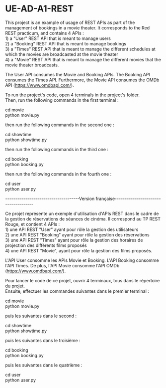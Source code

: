 # UE-AD-A1-REST

This project is an example of usage of REST APIs as part of the management of bookings in a movie theater. It corresponds to the Red REST practicum, and contains 4 APIs : <br>1) a  "User" REST API that is meant to manage users
<br>2) a "Booking" REST API that is meant to manage bookings
<br>3) a "Times" REST API that is meant to manage the different schedules at which the movies are broadcasted at the movie theater
<br>4) a "Movie" REST API that is meant to manage the different movies that the movie theater broadcasts.

The User API consumes the Movie and Booking APIs. The Booking API consumes the Times API. Furthermore, the Movie API consumes the OMDb API (https://www.omdbapi.com/).

To run the project's code, open 4 terminals in the project's folder.
<br>Then, run the following commands in the first terminal :

cd movie<br>
python movie.py

then run the following commands in the second one :

cd showtime<br>
python showtime.py

then run the following commands in the third one :

cd booking<br>
python booking.py

then run the following commands in the fourth one :

cd user<br>
python user.py

-------------------------------------Version française-------------------------------------

Ce projet représente un exemple d'utilisation d'APIs REST dans le cadre de la gestion de réservations de séances de cinéma. Il correspond au TP REST Rouge, et contient 4 APIs :
<br>1) une API REST "User" ayant pour rôle la gestion des utilisateurs
<br>2) une API REST "Booking" ayant pour rôle la gestion des réservations
<br>3) une API REST "Times" ayant pour rôle la gestion des horaires de projection des différents films proposés
<br>4) une API REST "Movie", ayant pour rôle la gestion des films proposés.

L'API User consomme les APIs Movie et Booking. L'API Booking consomme l'API Times. De plus, l'API Movie consomme l'API OMDb (https://www.omdbapi.com/).

Pour lancer le code de ce projet, ouvrir 4 terminaux, tous dans le répertoire du projet.<br>Ensuite, effectuer les commandes suivantes dans le premier terminal :

cd movie<br>
python movie.py

puis les suivantes dans le second :

cd showtime<br>
python showtime.py

puis les suivantes dans le troisième :

cd booking<br>
python booking.py

puis les suivantes dans le quatrième :

cd user<br>
python user.py
